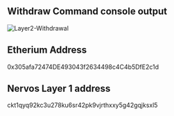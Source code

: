 ## Withdraw Command console output ##
![Layer2-Withdrawal](https://user-images.githubusercontent.com/88613134/131195128-588f11ad-7c2d-409e-bff1-fda4c78edd6c.png)
## Etherium Address ##
0x305afa72474DE493043f2634498c4C4b5DfE2c1d
## Nervos Layer 1 address ##
ckt1qyq92kc3u278ku6sr42pk9vjrthxxy5g42gqjksxl5
